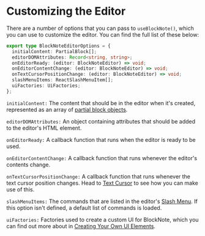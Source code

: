 # Customizing the Editor

There are a number of options that you can pass to `useBlockNote()`, which you can use to customize the editor. You can find the full list of these below:

```typescript
export type BlockNoteEditorOptions = {
  initialContent: PartialBlock[];
  editorDOMAttributes: Record<string, string>;
  onEditorReady: (editor: BlockNoteEditor) => void;
  onEditorContentChange: (editor: BlockNoteEditor) => void;
  onTextCursorPositionChange: (editor: BlockNoteEditor) => void;
  slashMenuItems: ReactSlashMenuItem[];
  uiFactories: UiFactories;
};
```

`initialContent:` The content that should be in the editor when it's created, represented as an array of [partial block objects](/docs/manipulating-blocks#partial-blocks).

`editorDOMAttributes:` An object containing attributes that should be added to the editor's HTML element.

`onEditorReady:` A callback function that runs when the editor is ready to be used.

`onEditorContentChange:` A callback function that runs whenever the editor's contents change.

`onTextCursorPositionChange:` A callback function that runs whenever the text cursor position changes. Head to [Text Cursor](/docs/cursor-selections#text-cursor) to see how you can make use of this.

`slashMenuItems:` The commands that are listed in the editor's [Slash Menu](/docs/slash-menu). If this option isn't defined, a default list of commands is loaded.

`uiFactories:` Factories used to create a custom UI for BlockNote, which you can find out more about in [Creating Your Own UI Elements](/docs/vanilla-js#creating-your-own-ui-elements).
